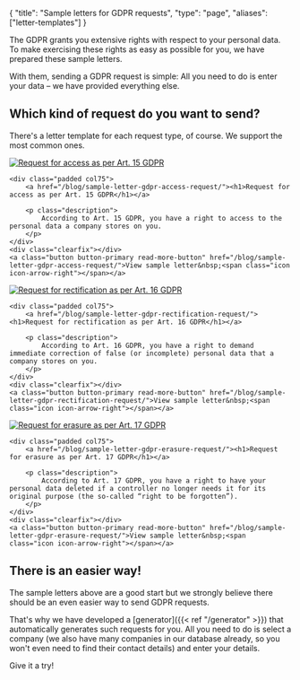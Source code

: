{
	"title": "Sample letters for GDPR requests",
	"type": "page",
	"aliases": ["letter-templates"]
}

The GDPR grants you extensive rights with respect to your personal data. To make exercising these rights as easy as possible for you, we have prepared these sample letters.

With them, sending a GDPR request is simple: All you need to do is enter your data – we have provided everything else.

## Which kind of request do you want to send?

There's a letter template for each request type, of course. We support the most common ones.

<article class="list-article icon-list-article">
    <div class="col25 article-featured-image"><a href="/blog/sample-letter-gdpr-access-request/"><img class="image" src="/card-icons/view.svg" alt="Request for access as per Art. 15 GDPR"></a></div>

    <div class="padded col75">
        <a href="/blog/sample-letter-gdpr-access-request/"><h1>Request for access as per Art. 15 GDPR</h1></a>
        
        <p class="description">
        	According to Art. 15 GDPR, you have a right to access to the personal data a company stores on you.
        </p>
    </div>
    <div class="clearfix"></div>
    <a class="button button-primary read-more-button" href="/blog/sample-letter-gdpr-access-request/">View sample letter&nbsp;<span class="icon icon-arrow-right"></span></a>
</article>

<article class="list-article icon-list-article">
    <div class="col25 article-featured-image"><a href="/blog/sample-letter-gdpr-rectification-request/"><img class="image" src="/card-icons/edit.svg" alt="Request for rectification as per Art. 16 GDPR"></a></div>

    <div class="padded col75">
        <a href="/blog/sample-letter-gdpr-rectification-request/"><h1>Request for rectification as per Art. 16 GDPR</h1></a>
       
        <p class="description">
        	According to Art. 16 GDPR, you have a right to demand immediate correction of false (or incomplete) personal data that a company stores on you.
        </p>
    </div>
    <div class="clearfix"></div>
    <a class="button button-primary read-more-button" href="/blog/sample-letter-gdpr-rectification-request/">View sample letter&nbsp;<span class="icon icon-arrow-right"></span></a>
</article>

<article class="list-article icon-list-article">
    <div class="col25 article-featured-image"><a href="/blog/sample-letter-gdpr-erasure-request/"><img class="image" src="/card-icons/erase.svg" alt="Request for erasure as per Art. 17 GDPR"></a></div>

    <div class="padded col75">
        <a href="/blog/sample-letter-gdpr-erasure-request/"><h1>Request for erasure as per Art. 17 GDPR</h1></a>
        
        <p class="description">
        	According to Art. 17 GDPR, you have a right to have your personal data deleted if a controller no longer needs it for its original purpose (the so-called “right to be forgotten”).
        </p>
    </div>
    <div class="clearfix"></div>
    <a class="button button-primary read-more-button" href="/blog/sample-letter-gdpr-erasure-request/">View sample letter&nbsp;<span class="icon icon-arrow-right"></span></a>
</article>

## There is an easier way!

The sample letters above are a good start but we strongly believe there should be an even easier way to send GDPR requests.

That's why we have developed a [generator]({{< ref "/generator" >}}) that automatically generates such requests for you. All you need to do is select a company (we also have many companies in our database already, so you won't even need to find their contact details) and enter your details.

Give it a try!
